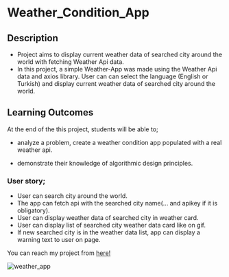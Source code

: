 # Weather_Condition_App 

## Description
- Project aims to display current weather data of searched city around the world with fetching Weather Api data.
- In this project, a simple Weather-App was made using the
                  Weather Api data and axios library. User can can select the
                  language (English or Turkish) and display current weather data
                  of searched city around the world.

## Learning Outcomes

At the end of the this project, students will be able to;

- analyze a problem, create a weather condition app populated with a real weather api.

- demonstrate their knowledge of algorithmic design principles.

### User story;

- User can search city around the world.
- The app can fetch api with the searched city name(... and apikey if it is obligatory).
- User can display weather data of searched city in weather card.
- User can display list of searched city weather data card like on gif.
- If new searched city is in the weather data list, app can display a warning text to user on page.

You can reach my project from [here!](https://colorful-weather.netlify.app/)

![weather_app](https://user-images.githubusercontent.com/98649983/174458042-c6e0073a-683d-42be-8d02-e34576e30332.jpg)


